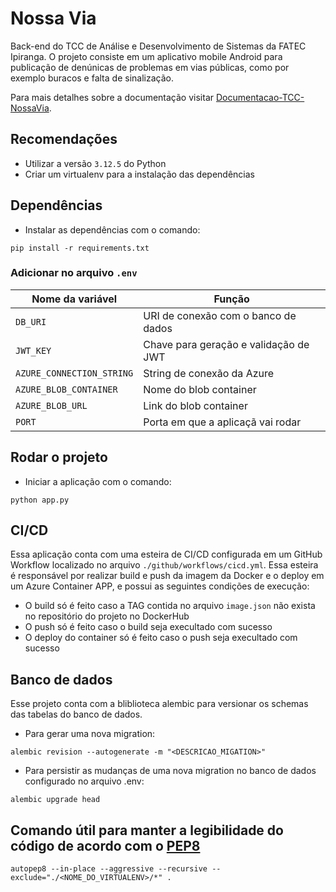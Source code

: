 # Nossa Via
Back-end do TCC de Análise e Desenvolvimento de Sistemas da FATEC Ipiranga. O projeto consiste em um aplicativo mobile Android para publicação de denúnicas de problemas em vias públicas, como por exemplo buracos e falta de sinalização. 

Para mais detalhes sobre a documentação visitar [Documentacao-TCC-NossaVia](https://github.com/frsouzaa/Documentacao-TCC-NossaVia).

## Recomendações
- Utilizar a versão `3.12.5` do Python
- Criar um virtualenv para a instalação das dependências

## Dependências

- Instalar as dependências com o comando: 
```shell
pip install -r requirements.txt
```

### Adicionar no arquivo `.env`

| Nome da variável        | Função  |
|-------------------------|---------|
| `DB_URI`                  | URI de conexão com o banco de dados |
| `JWT_KEY`                 | Chave para geração e validação de JWT |
| `AZURE_CONNECTION_STRING` | String de conexão da Azure |
| `AZURE_BLOB_CONTAINER`    | Nome do blob container |
| `AZURE_BLOB_URL`          | Link do blob container |
| `PORT`                    | Porta em que a aplicaçã vai rodar |

## Rodar o projeto

- Iniciar a aplicação com o comando:
```shell
python app.py
```

## CI/CD

Essa aplicação conta com uma esteira de CI/CD configurada em um GitHub Workflow localizado no arquivo `./github/workflows/cicd.yml`. Essa esteira é responsável por realizar build e push da imagem da Docker e o deploy em um Azure Container APP, e possui as seguintes condições de execução:

- O build só é feito caso a TAG contida no arquivo `image.json` não exista no repositório do projeto no DockerHub
- O push só é feito caso o build seja execultado com sucesso
- O deploy do container só é feito caso o push seja execultado com sucesso

## Banco de dados

Esse projeto conta com a bliblioteca alembic para versionar os schemas das tabelas do banco de dados.

- Para gerar uma nova migration: 
```shell
alembic revision --autogenerate -m "<DESCRICAO_MIGATION>"
```
- Para persistir as mudanças de uma nova migration no banco de dados configurado no arquivo .env:
```shell
alembic upgrade head
```

## Comando útil para manter a legibilidade do código de acordo com o [PEP8](https://peps.python.org/pep-0008/)

```shell
autopep8 --in-place --aggressive --recursive --exclude="./<NOME_DO_VIRTUALENV>/*" .
```

